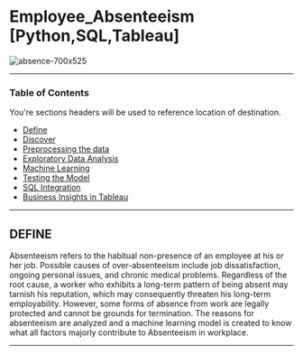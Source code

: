 # Employee_Absenteeism [Python,SQL,Tableau]


![absence-700x525](https://user-images.githubusercontent.com/68263684/107470144-27786e80-6b28-11eb-840f-ff9b9c0ea44a.jpg)



---

### Table of Contents
You're sections headers will be used to reference location of destination.

- [Define](#Define)
- [Discover](#Discover)
- [Preprocessing the data](#Preprocessing-the-data)
- [Exploratory Data Analysis](#Exploratory-Data-Analysis)
- [Machine Learning](#Machine-Learning)
- [Testing the Model](#Testing-the-Model)
- [SQL Integration](#SQL-Integration)
- [Business Insights in Tableau](#Business-Insights-in-Tableau)

---

## DEFINE

Absenteeism refers to the habitual non-presence of an employee at his or her job. Possible causes of over-absenteeism include job dissatisfaction, ongoing personal issues, and chronic medical problems. Regardless of the root cause, a worker who exhibits a long-term pattern of being absent may tarnish his reputation, which may consequently threaten his long-term employability. However, some forms of absence from work are legally protected and cannot be grounds for termination. The reasons for absenteeism are analyzed and a machine learning model is created to know what all factors majorly contribute to Absenteeism in workplace.

---
